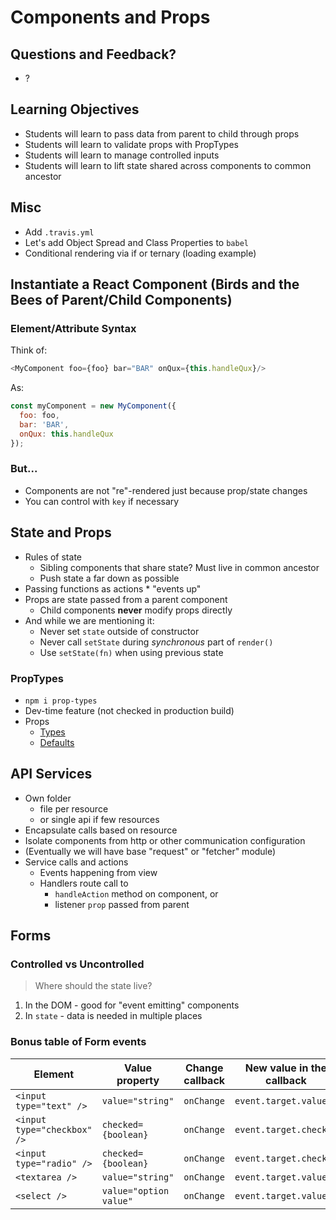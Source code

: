 Components and Props
===

## Questions and Feedback?
* ?

## Learning Objectives

* Students will learn to pass data from parent to child through props
* Students will learn to validate props with PropTypes
* Students will learn to manage controlled inputs
* Students will learn to lift state shared across components to common ancestor

## Misc

* Add `.travis.yml`
* Let's add Object Spread and Class Properties to `babel`
* Conditional rendering via if or ternary (loading example)

## Instantiate a React Component (Birds and the Bees of Parent/Child Components)

### Element/Attribute Syntax

Think of:

```js
<MyComponent foo={foo} bar="BAR" onQux={this.handleQux}/>
```

As:

```js
const myComponent = new MyComponent({
  foo: foo,
  bar: 'BAR',
  onQux: this.handleQux
});
```

### But...

* Components are not "re"-rendered just because prop/state changes
* You can control with `key` if necessary

## State and Props

* Rules of state
    * Sibling components that share state? Must live in common ancestor
    * Push state a far down as possible
* Passing functions as actions
	  * "events up"
* Props are state passed from a parent component
    * Child components **never** modify props directly
* And while we are mentioning it:
    * Never set `state` outside of constructor
    * Never call `setState` during _synchronous_ part of `render()`
    * Use `setState(fn)` when using previous state

### PropTypes

* `npm i prop-types`
* Dev-time feature (not checked in production build)
* Props
 	* [Types](https://reactjs.org/docs/typechecking-with-proptypes.html#proptypes)
	* [Defaults](https://reactjs.org/docs/typechecking-with-proptypes.html#default-prop-values)

## API Services
* Own folder
    * file per resource
    * or single api if few resources
* Encapsulate calls based on resource
* Isolate components from http or other communication configuration
* (Eventually we will have base "request" or "fetcher" module)
* Service calls and actions  
    * Events happening from view
    * Handlers route call to 
        * `handleAction` method on component, or
        * listener `prop` passed from parent

## Forms

### Controlled vs Uncontrolled

> Where should the state live?

1. In the DOM - good for "event emitting" components
1. In `state` - data is needed in multiple places


### Bonus table of Form events

Element	| Value property | Change callback | New value in the callback
---|---|---|---
`<input type="text" />`|`value="string"`|`onChange`|`event.target.value`
`<input type="checkbox" />`|`checked={boolean}`|`onChange`|`event.target.checked`
`<input type="radio" />`|`checked={boolean}`|`onChange`|`event.target.checked`
`<textarea />`|`value="string"`|`onChange`|`event.target.value`
`<select />`|`value="option value"`|`onChange`|`event.target.value`